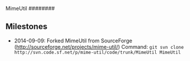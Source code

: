 MimeUtil
########




Milestones
----------

*  2014-09-09:
Forked MimeUtil from SourceForge (http://sourceforge.net/projects/mime-util/)
Command: `git svn clone http://svn.code.sf.net/p/mime-util/code/trunk/MimeUtil MimeUtil`

